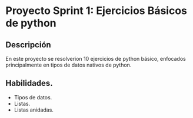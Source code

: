 # Proyecto Sprint 1: Ejercicios Básicos de python

## Descripción

En este proyecto se resolverion 10 ejercicios de python básico, enfocados principalmente en tipos de datos nativos de python.

## Habilidades.
- Tipos de datos.
- Listas.
- Listas anidadas.
